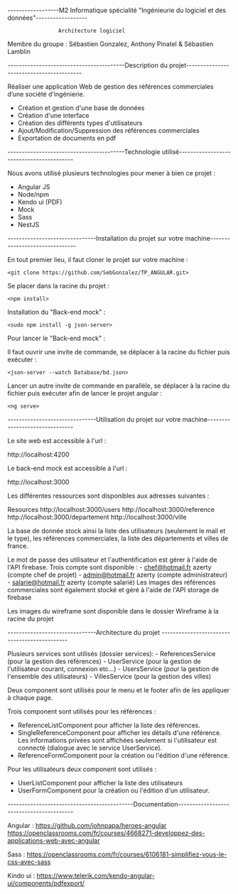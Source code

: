 ------------------M2 Informatique spécialité "Ingénieurie du logiciel et des données"------------------

					
					Architecture logiciel 


Membre du groupe : Sébastien Gonzalez, Anthony Pinatel & Sébastien Lamblin


-----------------------------------------Description du projet-----------------------------------------



Réaliser une application Web de gestion des références commerciales d’une société d’ingénierie.

- Création et gestion d'une base de données 
- Création d'une interface
- Création des différents types d'utilisateurs
- Ajout/Modification/Suppression des références commerciales
- Exportation de documents en pdf




-----------------------------------------Technologie utilisé-----------------------------------------

Nous avons utilisé plusieurs technologies pour mener à bien ce projet :

- Angular JS
- Node/npm
- Kendo ui (PDF)
- Mock
- Sass
- NestJS

-------------------------------Installation du projet sur votre machine-------------------------------

En tout premier lieu, il faut cloner le projet sur votre machine : 

	<git clone https://github.com/SebGonzalez/TP_ANGULAR.git>

Se placer dans la racine du projet :

	<npm install>

Installation du "Back-end mock" : 

	<sudo npm install -g json-server>

Pour lancer le "Back-end mock" : 

Il faut ouvrir une invite de commande, se déplacer à la racine du fichier puis exécuter :

	<json-server --watch Database/bd.json>

Lancer un autre invite de commande en paralléle, se déplacer à la racine du fichier puis exécuter afin de lancer le projet angular : 

	<ng serve>

-------------------------------Utilisation du projet sur votre machine-------------------------------

Le site web est accessible à l'url :

http://localhost:4200

Le back-end mock est accessible à l'url :

http://localhost:3000

Les différentes ressources sont disponibles aux adresses suivantes :

  Resources
  http://localhost:3000/users
  http://localhost:3000/reference
  http://localhost:3000/departement
  http://localhost:3000/ville

La base de donnée stock ainsi la liste des utilisateurs (seulement le mail et le type), les références commerciales, la liste des départements et villes de france.

Le mot de passe des utilisateur et l'authentification est gérer à l'aide de l'API firebase.
Trois compte sont disponible :
	- chef@hotmail.fr azerty (compte chef de projet)
	- admin@hotmail.fr azerty (compte administrateur)
	- salarie@hotmail.fr azerty (compte salarié)
Les images des références commerciales sont également stocké et géré à l'aide de l'API storage de firebase

Les images du wireframe sont disponible dans le dossier Wireframe à la racine du projet


-------------------------------Architecture du projet ---------------------------------------------

Plusieurs services sont utilisés (dossier services):
	- ReferencesService (pour la gestion des références)
	- UserService (pour la gestion de l'utilisateur courant, connexion etc...)
	- UsersService (pour la gestion de l'ensemble des utilisateurs)
	- VillesService (pour la gestion des villes)

Deux component sont utilisés pour le menu et le footer afin de les appliquer à chaque page.

Trois component sont utilisés pour les références :
 - ReferenceListComponent pour afficher la liste des références.
 - SingleReferenceComponent pour afficher les détails d'une référence. Les informations privées sont affichées seulement si l'utilisateur est connecté (dialogue avec le service UserService).
 - ReferenceFormComponent pour la création ou l'édition d'une référence.

 Pour les utilisateurs deux component sont utilisés :
 - UserListComponent pour afficher la liste des utilisateurs
 - UserFormComponent pour la création ou l'édition d'un utilisateur.


--------------------------------------------Documentation-----------------------------------------

Angular  : https://github.com/johnpapa/heroes-angular
	   https://openclassrooms.com/fr/courses/4668271-developpez-des-applications-web-avec-angular

Sass     : https://openclassrooms.com/fr/courses/6106181-simplifiez-vous-le-css-avec-sass

Kindo ui : https://www.telerik.com/kendo-angular-ui/components/pdfexport/



 	 
